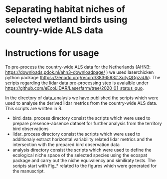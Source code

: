 # Separating habitat niches of selected wetland birds using country-wide ALS data

# Instructions for usage

To pre-process the country-wide ALS data for the Netherlands (AHN3: https://downloads.pdok.nl/ahn3-downloadpage/ ) we used laserchicken python package (https://zenodo.org/record/3836593#.XutyQGgzaUk). The scripts regarding the lidar data pre-processing step is avaialble under https://github.com/eEcoLiDAR/Laserfarm/tree/2020_01_status_quo.

In the directory of data_analysis we have published the scripts which were used to analyse the derived lidar metrics from the country-wide ALS data. This scripts are written in R. 
  - bird_data_process directory consist the scripts which were used to prepare presence-absence dataset for further analysis from the territory bird observations
  - lidar_process directory consist the scripts which were used to additionaly extract horizontal variability related lidar metrics and the intersection with the prepared bird observation data
   - analysis directory consist the scripts which were used to define the ecological niche space of the selected species using the ecospat package and carry out the niche equivalency and similiraty tests. The scripts start with Fig_* related to the figures which were generated for the manuscript. 
